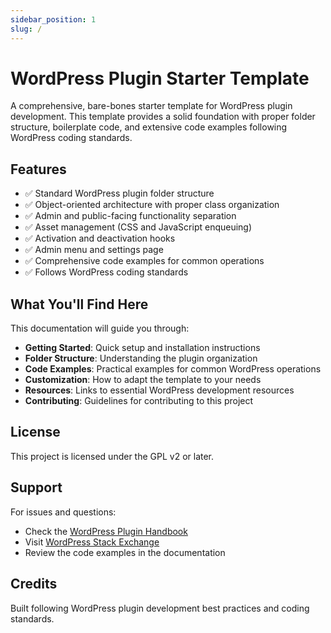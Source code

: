 ```yaml
---
sidebar_position: 1
slug: /
---
```


# WordPress Plugin Starter Template

A comprehensive, bare-bones starter template for WordPress plugin development. This template provides a solid foundation with proper folder structure, boilerplate code, and extensive code examples following WordPress coding standards.

## Features

- ✅ Standard WordPress plugin folder structure
- ✅ Object-oriented architecture with proper class organization
- ✅ Admin and public-facing functionality separation
- ✅ Asset management (CSS and JavaScript enqueuing)
- ✅ Activation and deactivation hooks
- ✅ Admin menu and settings page
- ✅ Comprehensive code examples for common operations
- ✅ Follows WordPress coding standards

## What You'll Find Here

This documentation will guide you through:

- **Getting Started**: Quick setup and installation instructions
- **Folder Structure**: Understanding the plugin organization
- **Code Examples**: Practical examples for common WordPress operations
- **Customization**: How to adapt the template to your needs
- **Resources**: Links to essential WordPress development resources
- **Contributing**: Guidelines for contributing to this project

## License

This project is licensed under the GPL v2 or later.

## Support

For issues and questions:
- Check the [WordPress Plugin Handbook](https://developer.wordpress.org/plugins/)
- Visit [WordPress Stack Exchange](https://wordpress.stackexchange.com/)
- Review the code examples in the documentation

## Credits

Built following WordPress plugin development best practices and coding standards.
